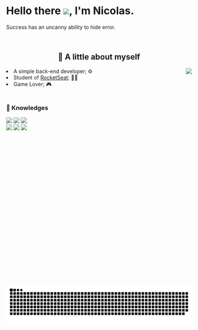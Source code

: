 <body>
    <h1 align="left">Hello there <img src="https://raw.githubusercontent.com/kaueMarques/kaueMarques/master/hi.gif" height="30px">, I'm Nicolas.</h1>
    <p>Success has an uncanny ability to hide error.</p>
    <br>
    <h2 align="center"> 👤 A little about myself </h2>
    <div align="center">
 <img align="right" height="590em"          src="https://raw.githubusercontent.com/gist/ghostnicolas/e4eea1c8cd5f91feb3b6009d36e1467b/raw/5eaba06adfaab4967e949b5f2fe8db0bf07595be/gitcard.svg"/>
    </div>
    <li>
    A simple back-end developer; ⚙️
    </li>
    <li>
        Student of <a href="https://rocketseat.com.br">RocketSeat</a>; 🧑‍🎓
    </li>
    <li>
        Game Lover; 🎮
    </li>
    <br>
    <div>
        <h3 align="left">📂 Knowledges</h2>
        <img src="https://img.shields.io/badge/javascript-%23323330.svg?style=for-the-badge&logo=javascript&logoColor=%23F7DF1E" height="30px" /> <img src="https://img.shields.io/badge/c%23-%23239120.svg?style=for-the-badge&logo=c-sharp&logoColor=white" height="30px" /> <img src="https://img.shields.io/badge/MongoDB-%234ea94b.svg?style=for-the-badge&logo=mongodb&logoColor=white" height="30px" /> <br><img src="https://img.shields.io/badge/typescript-%23007ACC.svg?style=for-the-badge&logo=typescript&logoColor=white" height="30px" /> <img src="https://img.shields.io/badge/html5-%23E34F26.svg?style=for-the-badge&logo=html5&logoColor=white" height="30px" />   <img src="https://img.shields.io/badge/java-%23ED8B00.svg?style=for-the-badge&logo=java&logoColor=white" height="30px" /><br>
        <img src="https://raw.githubusercontent.com/Platane/snk/output/github-contribution-grid-snake.svg" align="center" />
    </div>
    <br>
</body>
